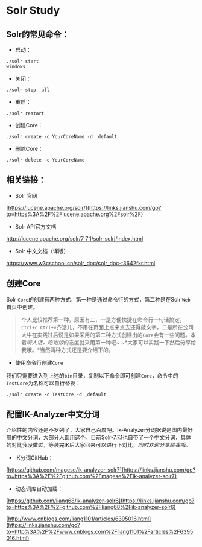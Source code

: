 # Solr Study

## Solr的常见命令：

- 启动：

```
./solr start
windows 
```

- 关闭：

```
./solr stop -all
```

- 重启：

```
./solr restart
```

- 创建Core：

```
./solr create -c YourCoreName -d _default
```

- 删除Core：

```
./solr delete -c YourCoreName
```



## 相关链接：

- Solr 官网

[https://lucene.apache.org/solr/](https://links.jianshu.com/go?to=https%3A%2F%2Flucene.apache.org%2Fsolr%2F)

- Solr API官方文档

http://lucene.apache.org/solr/7_7_1/solr-solrj/index.html

- Solr 中文文档（译版）

https://www.w3cschool.cn/solr_doc/solr_doc-t3642fkr.html



## **创建Core**

Solr `Core`的创建有两种方式，第一种是通过命令行的方式，第二种是在Solr `Web` 首页中创建。

> 个人比较推荐第一种，原因有二，一是方便快捷在命令行一句话搞定，`Ctrl+c Ctrl+v`齐活儿，不用在页面上点来点去还得敲文字，二是所在公司大牛在实践过后说是如果采用的第二种方式创建出的`Core`会有一些问题。本着*听人话，吃饱饭*的态度就采用第一种吧~ ~*大家可以实践一下然后分享给我哦。*当然两种方式还是要介绍下的。

- 使用命令行创建`Core`

我们只需要进入到上述的`bin`目录，复制以下命令即可创建`Core`，命令中的`TestCore`为名称可以自行替换：

```
./solr create -c TestCore -d _default
```

 

## **配置IK-Analyzer中文分词**

介绍性的内容还是不罗列了，大家自己百度吧。Ik-Analyzer分词据说是国内最好用的中文分词，大部分人都用这个。目前Solr-7.7.1也自带了一个中文分词，具体的对比我没做过，等装完IK后大家回来可以进行下对比。*同时欢迎分享给我哦。*

- IK分词GitHub：

[https://github.com/magese/ik-analyzer-solr7](https://links.jianshu.com/go?to=https%3A%2F%2Fgithub.com%2Fmagese%2Fik-analyzer-solr7)

- 动态词库自动加载：

[https://github.com/liang68/ik-analyzer-solr6](https://links.jianshu.com/go?to=https%3A%2F%2Fgithub.com%2Fliang68%2Fik-analyzer-solr6)

[http://www.cnblogs.com/liang1101/articles/6395016.html](https://links.jianshu.com/go?to=http%3A%2F%2Fwww.cnblogs.com%2Fliang1101%2Farticles%2F6395016.html)













